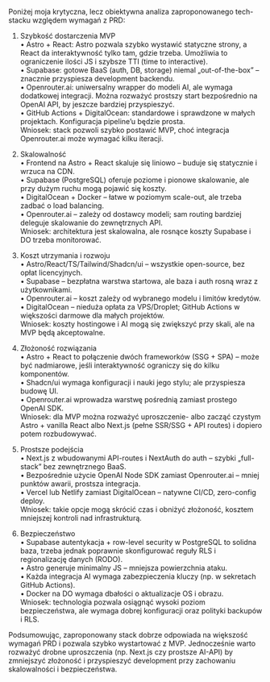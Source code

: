 Poniżej moja krytyczna, lecz obiektywna analiza zaproponowanego tech-stacku względem wymagań z PRD:

1. Szybkość dostarczenia MVP  
   • Astro + React: Astro pozwala szybko wystawić statyczne strony, a React da interaktywność tylko tam, gdzie trzeba. Umożliwia to ograniczenie ilości JS i szybsze TTI (time to interactive).  
   • Supabase: gotowe BaaS (auth, DB, storage) niemal „out-of-the-box” – znacznie przyspiesza development backendu.  
   • Openrouter.ai: uniwersalny wrapper do modeli AI, ale wymaga dodatkowej integracji. Można rozważyć prostszy start bezpośrednio na OpenAI API, by jeszcze bardziej przyspieszyć.  
   • GitHub Actions + DigitalOcean: standardowe i sprawdzone w małych projektach. Konfiguracja pipeline’u będzie prosta.  
   Wniosek: stack pozwoli szybko postawić MVP, choć integracja Openrouter.ai może wymagać kilku iteracji.

2. Skalowalność  
   • Frontend na Astro + React skaluje się liniowo – buduje się statycznie i wrzuca na CDN.  
   • Supabase (PostgreSQL) oferuje poziome i pionowe skalowanie, ale przy dużym ruchu mogą pojawić się koszty.  
   • DigitalOcean + Docker – łatwe w poziomym scale-out, ale trzeba zadbać o load balancing.  
   • Openrouter.ai – zależy od dostawcy modeli; sam routing bardziej deleguje skalowanie do zewnętrznych API.  
   Wniosek: architektura jest skalowalna, ale rosnące koszty Supabase i DO trzeba monitorować.

3. Koszt utrzymania i rozwoju  
   • Astro/React/TS/Tailwind/Shadcn/ui – wszystkie open-source, bez opłat licencyjnych.  
   • Supabase – bezpłatna warstwa startowa, ale baza i auth rosną wraz z użytkownikami.  
   • Openrouter.ai – koszt zależy od wybranego modelu i limitów kredytów.  
   • DigitalOcean – nieduża opłata za VPS/Droplet; GitHub Actions w większości darmowe dla małych projektów.  
   Wniosek: koszty hostingowe i AI mogą się zwiększyć przy skali, ale na MVP będą akceptowalne.

4. Złożoność rozwiązania  
   • Astro + React to połączenie dwóch frameworków (SSG + SPA) – może być nadmiarowe, jeśli interaktywność ograniczy się do kilku komponentów.  
   • Shadcn/ui wymaga konfiguracji i nauki jego stylu; ale przyspiesza budowę UI.  
   • Openrouter.ai wprowadza warstwę pośrednią zamiast prostego OpenAI SDK.  
   Wniosek: dla MVP można rozważyć uproszczenie- albo zacząć czystym Astro + vanilla React albo Next.js (pełne SSR/SSG + API routes) i dopiero potem rozbudowywać.

5. Prostsze podejścia  
   • Next.js z wbudowanymi API-routes i NextAuth do auth​ – szybki „full-stack” bez zewnętrznego BaaS.  
   • Bezpośrednie użycie OpenAI Node SDK zamiast Openrouter.ai – mniej punktów awarii, prostsza integracja.  
   • Vercel lub Netlify zamiast DigitalOcean – natywne CI/CD, zero-config deploy.  
   Wniosek: takie opcje mogą skrócić czas i obniżyć złożoność, kosztem mniejszej kontroli nad infrastrukturą.

6. Bezpieczeństwo  
   • Supabase autentykacja + row-level security w PostgreSQL to solidna baza, trzeba jednak poprawnie skonfigurować reguły RLS i regionalizację danych (RODO).  
   • Astro generuje minimalny JS – mniejsza powierzchnia ataku.  
   • Każda integracja AI wymaga zabezpieczenia kluczy (np. w sekretach GitHub Actions).  
   • Docker na DO wymaga dbałości o aktualizacje OS i obrazu.  
   Wniosek: technologia pozwala osiągnąć wysoki poziom bezpieczeństwa, ale wymaga dobrej konfiguracji oraz polityki backupów i RLS.

Podsumowując, zaproponowany stack dobrze odpowiada na większość wymagań PRD i pozwala szybko wystartować z MVP. Jednocześnie warto rozważyć drobne uproszczenia (np. Next.js czy prostsze AI-API) by zmniejszyć złożoność i przyspieszyć development przy zachowaniu skalowalności i bezpieczeństwa.
